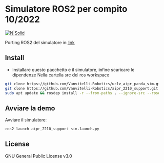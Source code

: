 # Simulatore ROS2 per compito 10/2022

[![N|Solid](https://www.unicampania.it/doc/img/logo_vanvitelli.jpg)](https://www.ingegneria.unicampania.it/roboticslab)

Porting ROS2 del simulatore in [link](https://github.com/Vanvitelli-Robotics/panda_temp_sim_2210)

## Install

- Installare questo pacchetto e il simulatore, infine scaricare le dipendenze
Nella cartella src del ros workspace
```bash
git clone https://github.com/Vanvitelli-Robotics/uclv_aipr_panda_sim.git #Simulatore
git clone https://github.com/Vanvitelli-Robotics/aipr_2210_support.git
sudo apt update && rosdep install -r --from-paths . --ignore-src --rosdistro $ROS_DISTRO -y
```

## Avviare la demo

Avviare il simulatore:
```bash
ros2 launch aipr_2210_support sim.launch.py
```

## License

GNU General Public License v3.0
